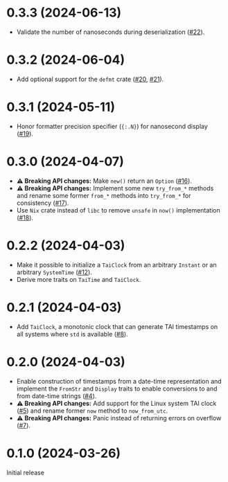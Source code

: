 # 0.3.3 (2024-06-13)

* Validate the number of nanoseconds during deserialization ([#22]).

[#22]: https://github.com/asynchronics/tai-time/pull/22


# 0.3.2 (2024-06-04)

* Add optional support for the `defmt` crate ([#20], [#21]).

[#20]: https://github.com/asynchronics/tai-time/pull/20
[#21]: https://github.com/asynchronics/tai-time/pull/21


# 0.3.1 (2024-05-11)

* Honor formatter precision specifier (`{:.N}`) for nanosecond display ([#19]).

[#19]: https://github.com/asynchronics/tai-time/pull/19


# 0.3.0 (2024-04-07)

* **:warning: Breaking API changes:** Make `new()` return an `Option` ([#16]).
* **:warning: Breaking API changes:** Implement some new `try_from_*` methods
  and rename some former `from_*` methods into `try_from_*` for consistency
  ([#17]).
* Use `Nix` crate instead of `libc` to remove `unsafe` in `now()` implementation
  ([#18]).

[#16]: https://github.com/asynchronics/tai-time/pull/16
[#17]: https://github.com/asynchronics/tai-time/pull/17
[#18]: https://github.com/asynchronics/tai-time/pull/18


# 0.2.2 (2024-04-03)

* Make it possible to initialize a `TaiClock` from an arbitrary `Instant` or an
  arbitrary `SystemTime` ([#12]).
* Derive more traits on `TaiTime` and `TaiClock`.

[#12]: https://github.com/asynchronics/tai-time/pull/12


# 0.2.1 (2024-04-03)

* Add `TaiClock`, a monotonic clock that can generate TAI timestamps on all
  systems where `std` is available ([#8]).

[#8]: https://github.com/asynchronics/tai-time/pull/8


# 0.2.0 (2024-04-03)

* Enable construction of timestamps from a date-time representation and
  implement the `FromStr` and `Display` traits to enable conversions to and from
  date-time strings ([#4]).
* **:warning: Breaking API changes:** Add support for the Linux system TAI clock ([#5]) and
  rename former `now` method to `now_from_utc`.
* **:warning: Breaking API changes:** Panic instead of returning errors on overflow ([#7]).

[#4]: https://github.com/asynchronics/tai-time/pull/4
[#5]: https://github.com/asynchronics/tai-time/pull/5
[#7]: https://github.com/asynchronics/tai-time/pull/7


# 0.1.0 (2024-03-26)

Initial release
